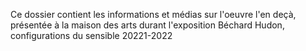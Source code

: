 
Ce dossier contient  les informations et médias sur l'oeuvre l'en deçà, présentée à la maison des arts durant l'exposition Béchard Hudon, configurations du sensible 20221-2022
